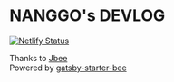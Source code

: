 # NANGGO's DEVLOG

[![Netlify Status](https://api.netlify.com/api/v1/badges/1f313611-7793-4b18-ba44-40a92bf88443/deploy-status)](https://app.netlify.com/sites/nanggo/deploys)

Thanks to [Jbee](https://github.com/JaeYeopHan)  
Powered by [gatsby-starter-bee](https://github.com/JaeYeopHan/gatsby-starter-bee)
